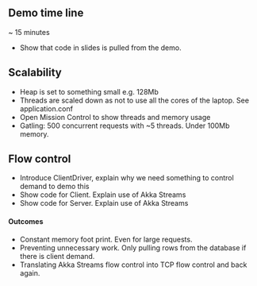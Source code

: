 ## Demo time line

~ 15 minutes

- Show that code in slides is pulled from the demo.

## Scalability 

- Heap is set to something small e.g. 128Mb
- Threads are scaled down as not to use all the cores of the laptop. See application.conf
- Open Mission Control to show threads and memory usage
- Gatling: 500 concurrent requests with ~5 threads. Under 100Mb memory.


## Flow control

- Introduce ClientDriver, explain why we need something to control demand to demo this
- Show code for Client. Explain use of Akka Streams 
- Show code for Server. Explain use of Akka Streams

#### Outcomes

- Constant memory foot print. Even for large requests. 
- Preventing unnecessary work. Only pulling rows from the database if there is client demand. 
- Translating Akka Streams flow control into TCP flow control and back again.
